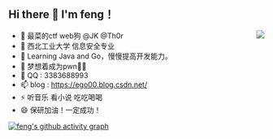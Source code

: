 ## Hi there 👋 I'm feng！
<a href="https://github.com/anuraghazra/github-readme-stats">
  <img align="right" src="https://github-readme-stats.vercel.app/api?username=bfengj&hide=&show_icons=true&theme=radical" />
</a>


- 🔭 最菜的ctf web狗 @JK @Th0r
- 🌱 西北工业大学 信息安全专业
- 👯 Learning Java and Go，慢慢提高开发能力。
- 🤔 梦想着成为pwn👴👴
- 💬 QQ : 3383688993
- 📫 blog : https://ego00.blog.csdn.net/
- ⚡ 听音乐 看小说 吃吃喝喝
- 😄 保研加油！一定成功！









[![feng's github activity graph](https://activity-graph.herokuapp.com/graph?username=bfengj&theme=dracula)](https://github.com/ashutosh00710/github-readme-activity-graph)

